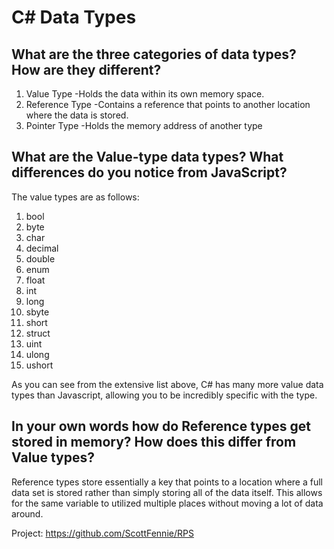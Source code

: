 # C# Data Types

## What are the three categories of data types? How are they different?

1) Value Type
-Holds the data within its own memory space.
2) Reference Type
-Contains a reference that points to another location where the data is stored.
3) Pointer Type
-Holds the memory address of another type

## What are the Value-type data types? What differences do you notice from JavaScript?

The value types are as follows:
1) bool
2) byte
3) char
4) decimal
5) double
6) enum
7) float
8) int
9) long
10) sbyte
11) short
12) struct
13) uint
14) ulong
15) ushort


As you can see from the extensive list above, C# has many more value data types than Javascript, allowing you to be incredibly specific with the type.

## In your own words how do Reference types get stored in memory? How does this differ from Value types?

Reference types store essentially a key that points to a location where a full data set is stored rather than simply storing all of the data itself. This allows for the same variable to utilized multiple places without moving a lot of data around.

Project: https://github.com/ScottFennie/RPS